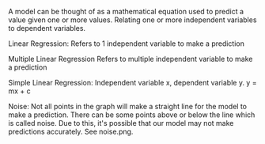 A model can be thought of as a mathematical equation used to predict a value given one or more values.
Relating one or more independent variables to dependent variables.

Linear Regression:
Refers to 1 independent variable to make a prediction

Multiple Linear Regression
Refers to multiple independent variable to make a prediction

Simple Linear Regression:
Independent variable x, dependent variable y. y = mx + c

Noise:
Not all points in the graph will make a straight line for the model to make a prediction. There can be some points above or below the line which is called noise. Due to this, it's possible that our model may not make predictions accurately. See noise.png.